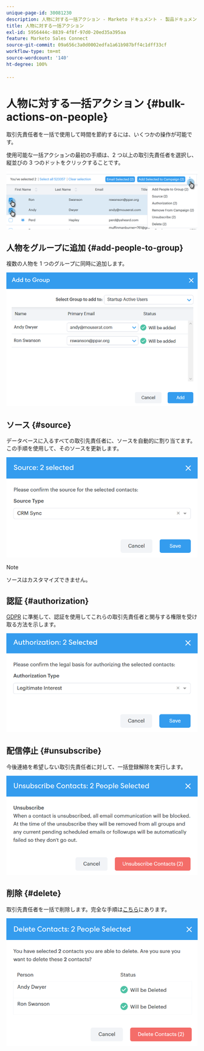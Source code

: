 ```yaml
---
unique-page-id: 30081230
description: 人物に対する一括アクション - Marketo ドキュメント - 製品ドキュメント
title: 人物に対する一括アクション
exl-id: 5956444c-8839-4f8f-97d0-20ed35a395aa
feature: Marketo Sales Connect
source-git-commit: 09a656c3a0d0002edfa1a61b987bff4c1dff33cf
workflow-type: tm+mt
source-wordcount: '140'
ht-degree: 100%

---
```


# 人物に対する一括アクション {#bulk-actions-on-people}

取引先責任者を一括で使用して時間を節約するには、いくつかの操作が可能です。

使用可能な一括アクションの最初の手順は、2 つ以上の取引先責任者を選択し、縦並びの 3 つのドットをクリックすることです。

![](assets/one-3.png)

## 人物をグループに追加 {#add-people-to-group}

複数の人物を 1 つのグループに同時に追加します。

![](assets/add-to-group.png)

## ソース {#source}

データベースに入るすべての取引先責任者に、ソースを自動的に割り当てます。この手順を使用して、そのソースを更新します。

![](assets/source.png)

>[!NOTE]
>
>ソースはカスタマイズできません。

## 認証 {#authorization}

[GDPR](https://eugdpr.org/) に準拠して、認証を使用してこれらの取引先責任者と関与する権限を受け取る方法を示します。

![](assets/authorization.png)

## 配信停止 {#unsubscribe}

今後連絡を希望しない取引先責任者に対して、一括登録解除を実行します。

![](assets/unsubscribe.png)

## 削除 {#delete}

取引先責任者を一括で削除します。完全な手順は[こちら](/help/marketo/product-docs/marketo-sales-connect/people/managing-contacts/creating-and-deleting-contacts.md)にあります。

![](assets/delete.png)
